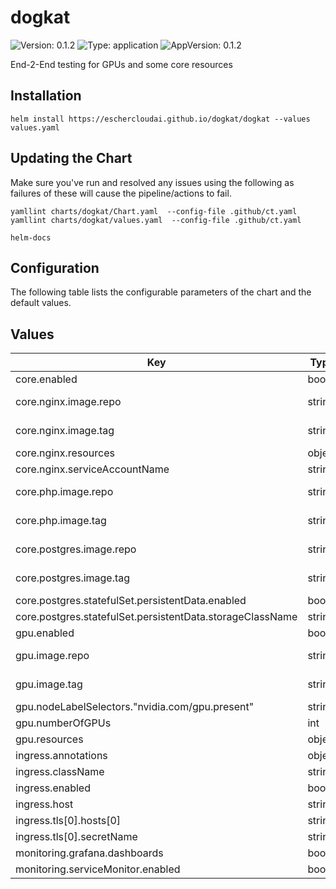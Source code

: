 # dogkat

![Version: 0.1.2](https://img.shields.io/badge/Version-0.1.2-informational?style=flat-square) ![Type: application](https://img.shields.io/badge/Type-application-informational?style=flat-square) ![AppVersion: 0.1.2](https://img.shields.io/badge/AppVersion-0.1.2-informational?style=flat-square)

End-2-End testing for GPUs and some core resources

## Installation

```shell
helm install https://eschercloudai.github.io/dogkat/dogkat --values values.yaml
```

## Updating the Chart

Make sure you've run and resolved any issues using the following as failures of these will cause the pipeline/actions to fail.
```
yamllint charts/dogkat/Chart.yaml  --config-file .github/ct.yaml
yamllint charts/dogkat/values.yaml  --config-file .github/ct.yaml

helm-docs
```

## Configuration

The following table lists the configurable parameters of the chart and the default values.

## Values

| Key | Type | Default | Description |
|-----|------|---------|-------------|
| core.enabled | bool | `false` |  |
| core.nginx.image.repo | string | `"nginx"` | The repo to be used |
| core.nginx.image.tag | string | `"1.25-alpine"` | The tag to be used |
| core.nginx.resources | object | `{}` |  |
| core.nginx.serviceAccountName | string | `"nginx"` |  |
| core.php.image.repo | string | `"drewviles/php-pdo"` | The repo to be used |
| core.php.image.tag | string | `"v1.1.0"` | The tag to be used |
| core.postgres.image.repo | string | `"postgres"` | The repo to be used |
| core.postgres.image.tag | string | `"16-alpine"` | The tag to be used |
| core.postgres.statefulSet.persistentData.enabled | bool | `true` |  |
| core.postgres.statefulSet.persistentData.storageClassName | string | `"cinder"` |  |
| gpu.enabled | bool | `false` |  |
| gpu.image.repo | string | `"nvidia/samples"` | The repo to be used |
| gpu.image.tag | string | `"vectoradd-cuda11.2.1"` | The tag to be used |
| gpu.nodeLabelSelectors."nvidia.com/gpu.present" | string | `"true"` |  |
| gpu.numberOfGPUs | int | `1` |  |
| gpu.resources | object | `{}` |  |
| ingress.annotations | object | `{}` |  |
| ingress.className | string | `"nginx"` |  |
| ingress.enabled | bool | `false` |  |
| ingress.host | string | `"test.example.uk"` |  |
| ingress.tls[0].hosts[0] | string | `"test.example.uk"` |  |
| ingress.tls[0].secretName | string | `"test-secret"` |  |
| monitoring.grafana.dashboards | bool | `false` |  |
| monitoring.serviceMonitor.enabled | bool | `false` |  |
